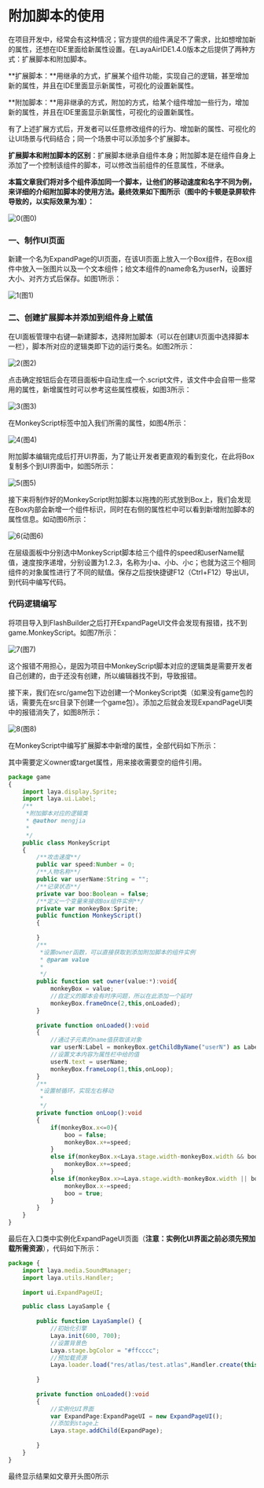 # 附加脚本的使用

在项目开发中，经常会有这种情况；官方提供的组件满足不了需求，比如想增加新的属性，还想在IDE里面给新属性设置。在LayaAirIDE1.4.0版本之后提供了两种方式：扩展脚本和附加脚本。

​	**扩展脚本：**用继承的方式，扩展某个组件功能，实现自己的逻辑，甚至增加新的属性，并且在IDE里面显示新属性，可视化的设置新属性。	

​	**附加脚本：**用非继承的方式，附加的方式，给某个组件增加一些行为，增加新的属性，并且在IDE里面显示新属性，可视化的设置新属性。	

​	有了上述扩展方式后，开发者可以任意修改组件的行为、增加新的属性、可视化的让UI场景与代码结合；同一个场景中可以添加多个扩展脚本。

​	**扩展脚本和附加脚本的区别**：扩展脚本继承自组件本身；附加脚本是在组件自身上添加了一个控制该组件的脚本，可以修改当前组件的任意属性，不继承。

**本篇文章我们将对多个组件添加同一个脚本，让他们的移动速度和名字不同为例，来详细的介绍附加脚本的使用方法。最终效果如下图所示（图中的卡顿是录屏软件导致的，以实际效果为准）：**

![0](img\0.gif)(图0)

### 一、制作UI页面

新建一个名为ExpandPage的UI页面，在该UI页面上放入一个Box组件，在Box组件中放入一张图片以及一个文本组件；给文本组件的name命名为userN，设置好大小、对齐方式后保存。如图1所示：

![1](img\1.png)(图1)



### 二、创建扩展脚本并添加到组件身上赋值

在UI面板管理中右键—新建脚本，选择附加脚本（可以在创建UI页面中选择脚本一栏），脚本所对应的逻辑类即下边的运行类名。如图2所示：

![2](img\2.png)(图2)

点击确定按钮后会在项目面板中自动生成一个.script文件，该文件中会自带一些常用的属性，新增属性时可以参考这些属性模板，如图3所示：

![3](img\3.png)(图3)

在MonkeyScript标签中加入我们所需的属性，如图4所示：

![4](img\4.png)(图4)

附加脚本编辑完成后打开UI界面，为了能让开发者更直观的看到变化，在此将Box复制多个到UI界面中，如图5所示：

![5](img\5.png)(图5)

接下来将制作好的MonkeyScript附加脚本以拖拽的形式放到Box上，我们会发现在Box内部会新增一个组件标识，同时在右侧的属性栏中可以看到新增附加脚本的属性信息。如动图6所示：

![6](img\6.gif)(动图6)

在层级面板中分别选中MonkeyScript脚本给三个组件的speed和userName赋值，速度按序递增，分别设置为1.2.3，名称为小a、小b、小c；也就为这三个相同组件的对象属性进行了不同的赋值。保存之后按快捷键F12（Ctrl+F12）导出UI，到代码中编写代码。



### 代码逻辑编写

将项目导入到FlashBuilder之后打开ExpandPageUI文件会发现有报错，找不到game.MonkeyScript。如图7所示：

![7](img\7.png)(图7)

这个报错不用担心，是因为项目中MonkeyScript脚本对应的逻辑类是需要开发者自己创建的，由于还没有创建，所以编辑器找不到，导致报错。

接下来，我们在src/game包下边创建一个MonkeyScript类（如果没有game包的话，需要先在src目录下创建一个game包）。添加之后就会发现ExpandPageUI类中的报错消失了，如图8所示：

![8](img\8.png)(图8)

在MonkeyScript中编写扩展脚本中新增的属性，全部代码如下所示：

其中需要定义owner或target属性，用来接收需要空的组件引用。

```typescript
package game
{
	import laya.display.Sprite;
	import laya.ui.Label;
	/**
	 *附加脚本对应的逻辑类 
	 * @author mengjia
	 * 
	 */	
	public class MonkeyScript
	{
		/**攻击速度**/
		public var speed:Number = 0;
		/**人物名称**/
		public var userName:String = "";
		/**记录状态**/		
		private var boo:Boolean = false;
		/**定义一个变量来接收Box组件实例**/		
		private var monkeyBox:Sprite;
		public function MonkeyScript()
		{
			
		}
		/**
		 *设置owner函数，可以直接获取到添加附加脚本的组件实例 
		 * @param value
		 * 
		 */		
		public function set owner(value:*):void{
			monkeyBox = value;
			//自定义的脚本会有时序问题，所以在此添加一个延时
			monkeyBox.frameOnce(2,this,onLoaded);
		}
		
		private function onLoaded():void
		{
			//通过子元素的name值获取该对象
			var userN:Label = monkeyBox.getChildByName("userN") as Label;
			//设置文本内容为属性栏中给的值
			userN.text = userName;
			monkeyBox.frameLoop(1,this,onLoop);
		}
		/**
		 *设置帧循环，实现左右移动 
		 * 
		 */	
		private function onLoop():void
		{
			if(monkeyBox.x<=0){
				boo = false;
				monkeyBox.x+=speed;
			}
			else if(monkeyBox.x<Laya.stage.width-monkeyBox.width && boo == false){
				monkeyBox.x+=speed;
			}
			else if(monkeyBox.x>=Laya.stage.width-monkeyBox.width || boo == true){
				monkeyBox.x-=speed;
				boo = true;
			}
		}
	}
}
```

最后在入口类中实例化ExpandPageUI页面（**注意：实例化UI界面之前必须先预加载所需资源**），代码如下所示：

```typescript
package {
	import laya.media.SoundManager;
	import laya.utils.Handler;
	
	import ui.ExpandPageUI;

	public class LayaSample {
		
		public function LayaSample() {
			//初始化引擎
			Laya.init(600, 700);
			//设置背景色
			Laya.stage.bgColor = "#ffcccc";
			//预加载资源
			Laya.loader.load("res/atlas/test.atlas",Handler.create(this,onLoaded));
			
		}		
		
		private function onLoaded():void
		{
			//实例化UI界面
			var ExpandPage:ExpandPageUI = new ExpandPageUI();
			//添加到stage上
			Laya.stage.addChild(ExpandPage);
			
		}
	}
}
```

最终显示结果如文章开头图0所示